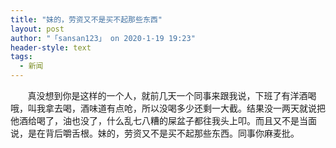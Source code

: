```yaml
---
title: "妹的，劳资又不是买不起那些东西"
layout: post
author: "「sansan123」 on 2020-1-19 19:23"
header-style: text
tags:
  - 新闻
---
```


<head></head>
<body>
  &nbsp; &nbsp;&nbsp; &nbsp; 真没想到你是这样的一个人，就前几天一个同事来跟我说，下班了有洋酒喝哦，叫我拿去喝，酒味道有点呛，所以没喝多少还剩一大截。结果没一两天就说把他酒给喝了，油也没了，什么乱七八糟的屎盆子都往我头上叩。而且又不是当面说，是在背后嚼舌根。妹的，劳资又不是买不起那些东西。同事你麻麦批。
 <br>
</body>


